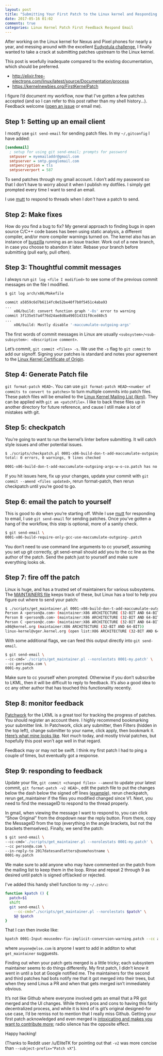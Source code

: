 ```yaml
---
layout: post
title: "Submitting Your First Patch to the Linux kernel and Responding to Feedback"
date: 2017-05-16 01:02
comments: true
categories: Linux Kernel Patch First Feedback Respond Email
---
```

After working on the Linux kernel for Nexus and Pixel phones for nearly a year,
and messing around with the
excellent [Eudyptula challenge](http://eudyptula-challenge.org/), I finally
wanted to take a crack at submitting patches upstream to the Linux kernel.

This post is woefully inadequate compared to the existing documentation, which
should be preferred.

* http://elixir.free-electrons.com/linux/latest/source/Documentation/process
* https://kernelnewbies.org/FirstKernelPatch

I figure I’d document my workflow, now that I’ve gotten a few patches accepted
(and so I can refer to this post rather than my shell history...).  Feedback
welcome
([open an issue](https://github.com/nickdesaulniers/nickdesaulniers.github.com/issues) 
or email me).

## Step 1: Setting up an email client

I mostly use `git send-email` for sending patch files.  In my `~/,gitconfig` I
have added:

```ini
[sendemail]
  ; setup for using git send-email; prompts for password
  smtpuser = myemailaddr@gmail.com
  smtpserver = smtp.googlemail.com
  smtpencryption = tls
  smtpserverport = 587
```

To send patches through my gmail account.  I don’t add my password so that I
don’t have to worry about it when I publish my dotfiles.  I simply get prompted
every time I want to send an email.

I use
[mutt](https://nickdesaulniers.github.io/blog/2016/06/18/mutt-gmail-ubuntu/)
to respond to threads when I *don't* have a patch to send.

## Step 2: Make fixes

How do you find a bug to fix?  My general approach to finding bugs in open
source C/C++ code bases has been using static analysis, a different compiler,
and/or more compiler warnings turned on.  The kernel also has an instance of
[bugzilla](https://bugzilla.kernel.org/describecomponents.cgi)
running as an issue tracker.  Work out of a new branch, in case you choose to
abandon it later.  Rebase your branch before submitting (pull early, pull
often).

## Step 3: Thoughtful commit messages

I always run `git log <file I modified>` to see some of the previous commit
messages on the file I modified.

```sh
$ git log arch/x86/Makefile

commit a5859c6d7b6114fc0e52be40f7b0f5451c4aba93
...
    x86/build: convert function graph '-Os' error to warning
commit 3f135e57a4f76d24ae8d8a490314331f0ced40c5
...
    x86/build: Mostly disable '-maccumulate-outgoing-args'
```

The first words of commit messages in Linux are usually
`<subsystem>/<sub-subsystem>: <descriptive comment>`.

Let’s commit, `git commit <files> -s`.  We use the `-s` flag to `git commit` to
add our signoff.  Signing your patches is standard and notes your agreement to
the
[Linux Kernel Certificate of Origin](https://ltsi.linuxfoundation.org/developers/signed-process).

## Step 4: Generate Patch file

`git format-patch HEAD~`.  You can use `git format-patch HEAD~<number of
commits to convert to patches>` to turn multiple commits into patch files.
These patch files will be emailed to the
[Linux Kernel Mailing List (lkml)](https://lkml.org/).
They can be applied with `git am <patchfile>`.  I like to back these files up
in another directory for future reference, and cause I still make a lot of
mistakes with git.

## Step 5: checkpatch

You’re going to want to run the kernel’s linter before submitting.  It will
catch style issues and other potential issues.

```sh
$ ./scripts/checkpatch.pl 0001-x86-build-don-t-add-maccumulate-outgoing-args-w-o-co.patch
total: 0 errors, 0 warnings, 9 lines checked

0001-x86-build-don-t-add-maccumulate-outgoing-args-w-o-co.patch has no obvious style problems and is ready for submission.
```

If you hit issues here, fix up your changes, update your commit with `git
commit --amend <files updated>`, rerun format-patch, then rerun checkpatch
until you’re good to go.

## Step 6: email the patch to yourself

This is good to do when you’re starting off.  While I use
[mutt](https://nickdesaulniers.github.io/blog/2016/06/18/mutt-gmail-ubuntu/)
for responding to email, I use `git send-email` for sending patches.  Once
you’ve gotten a hang of the workflow, this step is optional, more of a sanity
check.

```sh
$ git send-email \
0001-x86-build-require-only-gcc-use-maccumulate-outgoing-.patch
```

You don’t need to use command line arguments to cc yourself, assuming you set
up git correctly, git send-email should add you to the cc line as the author of
the patch.  Send the patch just to yourself and make sure everything looks ok.

## Step 7: fire off the patch

Linux is huge, and has a trusted set of maintainers for various subsystems.
The
[MAINTAINERS file](http://elixir.free-electrons.com/linux/latest/source/MAINTAINERS)
keeps track of these, but Linux has a tool to help you figure out where to send
your patch:

```sh
$ ./scripts/get_maintainer.pl 0001-x86-build-don-t-add-maccumulate-outgoing-args-w-o-co.patch
Person A <person@a.com> (maintainer:X86 ARCHITECTURE (32-BIT AND 64-BIT))
Person B <person@b.com> (maintainer:X86 ARCHITECTURE (32-BIT AND 64-BIT))
Person C <person@c.com> (maintainer:X86 ARCHITECTURE (32-BIT AND 64-BIT))
x86@kernel.org (maintainer:X86 ARCHITECTURE (32-BIT AND 64-BIT))
linux-kernel@vger.kernel.org (open list:X86 ARCHITECTURE (32-BIT AND 64-BIT))
```

With some additional flags, we can feed this output directly into
`git send-email`.

```sh
$ git send-email \
--cc-cmd='./scripts/get_maintainer.pl --norolestats 0001-my.patch' \
--cc person@a.com \
0001-my.patch
```

Make sure to cc yourself when prompted.  Otherwise if you don’t subscribe to
LKML, then it will be difficult to reply to feedback.  It’s also a good idea to
cc any other author that has touched this functionality recently.

## Step 8: monitor feedback

[Patchwork](https://patchwork.kernel.org/project/LKML/list/)
for the LKML is a great tool for tracking the progress of patches.  You should
register an account there.   I highly recommend bookmarking your submitter
link.  In Patchwork, click any submitter, then Filters (hidden in the top
left), change submitter to your name, click apply, then bookmark it.
[Here’s what mine looks like](https://patchwork.kernel.org/project/LKML/list/?submitter=Nick+Desaulniers).
Not much today, and mostly trivial patches, but hopefully this post won’t age
well in that regard.

Feedback may or may not be swift.  I think my first patch I had to ping a
couple of times, but eventually got a response.

## Step 9: responding to feedback

Update your file, `git commit <changed files> --amend` to update your latest
commit, `git format-patch -v2 HEAD~`, edit the patch
file to put the changes below the dash below the signed off lines
([example](https://patchwork.kernel.org/patch/9720097/)), rerun checkpatch,
rerun get_maintainer if the files you modified changed since V1.  Next, you
need to find the messageID to respond to the thread properly.

In gmail, when viewing the message I want to respond to, you can click “Show
Original” from the dropdown near the reply button.  From there, copy the
MessageID from the top (everything in the angle brackets, but not the brackets
themselves).  Finally, we send the patch:

```sh
$ git send-email \
--cc-cmd='./scripts/get_maintainer.pl --norolestats 0001-my.patch' \
--cc person@a.com \
--in-reply-to 2017datesandletters@somehostname \
0001-my.patch
```

We make sure to add anyone who may have commented on the patch from the mailing
list to keep them in the loop.  Rinse and repeat 2 through 9 as desired until
patch is signed off/acked or rejected.

I've added this handy shell function to my `~/.zshrc`:

```sh
function kpatch () {
  patch=$1
  shift
  git send-email \
    --cc-cmd="./scripts/get_maintainer.pl --norolestats $patch" \
    $@ $patch
}
```

That I can then invoke like:

```sh
kpatch 0001-Input-mousedev-fix-implicit-conversion-warning.patch --cc anyone@else.com
```

where `anyone@else.com` is anyone I want to add in additon to what
`get_maintainer` sugguests.

Finding out when your patch gets merged is a little tricky; each subsystem
maintainer seems to do things differently.  My first patch, I didn’t know it
went in until a bot at Google notified me.  The maintainers for the second and
third patches had bots notify me that it got merged into their trees, but when
they send Linus a PR and when that gets merged isn’t immediately obvious.

It’s not like Github where everyone involved gets an email that a PR got merged
and the UI changes.  While there’s pros and cons to having this fairly
decentralized process, and while it is kind of is git’s original designed-for
use case, I’d be remiss not to mention that I really miss Github.  Getting your
first patch acknowledged and even merged is
[intoxicating and makes you want to contribute more](https://github.com/nickdesaulniers/What-Open-Source-Means-To-Me#what-open-source-means-to-me);
radio silence has the opposite effect.

Happy hacking!

(Thanks to Reddit user /u/EliteTK for pointing out that `-v2` was more concise
than `--subject-prefix="Patch vX"`).
